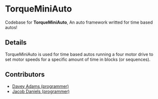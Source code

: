 # TorqueMiniAuto

Codebase for **TorqueMiniAuto**, An auto framework writted for time based autos!

## Details

TorqueMiniAuto is used for time based autos running a four motor drive to set motor speeds for a specific amount of time in blocks (or sequences).

## Contributors

- [Davey Adams (programmer)](https://github.com/humandavey/)
- [Jacob Daniels (programmer)](https://github.com/firebanner64/)
